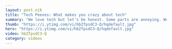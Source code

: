 ```yaml
---
layout: post.njk
title: "Tech Peeves: What makes you crazy about tech"
summary: "We love tech but let’s be honest. Some parts are annoying. We’re not talking about big issues here, but the little things that exasperate you every time you encounter them. Join us this week as we grumble about our pet peeves in tech."
thumb: "https://i.ytimg.com/vi/hbZfpsdC3-Q/hqdefault.jpg"
hero: "https://i.ytimg.com/vi/hbZfpsdC3-Q/hqdefault.jpg"
video: hbZfpsdC3-Q
category: videos
---
```

